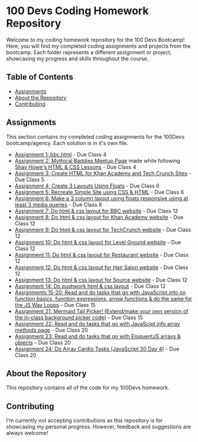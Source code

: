# 100 Devs Coding Homework Repository

Welcome to my coding homework repository for the 100 Devs Bootcamp! Here, you will find my completed coding assignments and projects from the bootcamp. Each folder represents a different assignment or project, showcasing my progress and skills throughout the course.

## Table of Contents

- [Assignments](#assignments)
- [About the Repository](#about-the-repository)
- [Contributing](#contributing)

## Assignments

This section contains my completed coding assignments for the 100Devs bootcamp/agency. Each solution is in it's own file. 

- [Assignment 1: bbc.html](https://github.com/raisa-d/100Devs/blob/624c312b7a346d571428497637d06dc386bf5e45/Assignment%201%3A%20bbc.html) - Due Class 4
- [Assignment 2: Mythical Baddies Meetup Page](https://github.com/raisa-d/100Devs/tree/624c312b7a346d571428497637d06dc386bf5e45/mythical-baddies-shay-howe) made while following [Shay Howe's HTML & CSS Lessons](https://learn.shayhowe.com/html-css/) - Due Class 4
- [Assignment 3: Create HTML for Khan Academy and Tech Crunch Sites](https://github.com/raisa-d/100Devs/tree/2ffec1c3180bb1a687e14cacca37fb60b6d2de68/due-class-5) - Due Class 5
- [Assignment 4: Create 3 Layouts Using Floats](https://github.com/raisa-d/100Devs/tree/aae66c2f8eb3e90937c12579f2aee43faa7e962e/due-class-6/layouts) - Due Class 6
- [Assignment 5: Recreate Simple Site using CSS & HTML](https://github.com/raisa-d/100Devs/tree/aae66c2f8eb3e90937c12579f2aee43faa7e962e/due-class-6/simple-site/attempt2) - Due Class 6
- [Assignment 6: Make a 3 column layout using floats responsive using at least 3 media queries](https://github.com/raisa-d/100Devs/tree/1fcf18233e6f6955fb576c67371130a64ff77838/due-class-8) - Due Class 8
- [Assignment 7: Do html & css layout for BBC website](https://github.com/raisa-d/100Devs/tree/main/due-class-12/bbc) - Due Class 12
- [Assignment 8: Do html & css layout for Khan Academy website](https://github.com/raisa-d/100Devs/tree/main/due-class-12/khan-academy) - Due Class 12
- [Assignment 9: Do html & css layout for TechCrunch website](https://github.com/raisa-d/100Devs/tree/main/due-class-12/tech-crunch) - Due Class 12
- [Assignment 10: Do html & css layout for Level Ground website](https://github.com/raisa-d/100Devs/tree/main/due-class-12/level-ground) - Due Class 12
- [Assignment 11: Do html & css layout for Restaurant website](https://github.com/raisa-d/100Devs/tree/main/due-class-12/restaurant%20layout) - Due Class 12
- [Assignment 12: Do html & css layout for Hair Salon website](https://github.com/raisa-d/100Devs/tree/main/due-class-12/salon) - Due Class 12
- [Assignment 13: Do html & css layout for Source website](https://github.com/raisa-d/100Devs/tree/main/due-class-12/source%20layout) - Due Class 12
- [Assignment 14: Do pushwork html & css layout](https://github.com/raisa-d/100Devs/tree/main/due-class-12/pushwork%20layout) - Due Class 12
- [Assignments 15-20: Read and do tasks that go with JavaScript.info on function basics, function expressions, arrow functions & do the same for the JS Way Loops](https://github.com/raisa-d/100Devs/tree/250226644576080ccd6f49d7564e722c68b9aad8/due-class-15/js-tasks) - Due Class 15
- [Assignment 21: Mermaid Tail Picker! (Extend/make your own version of the in-class background picker code)](https://github.com/raisa-d/100Devs/tree/250226644576080ccd6f49d7564e722c68b9aad8/due-class-15/mermaid) - Due Class 15
- [Assignment 22: Read and do tasks that go with JavaScipt.info array methods page](https://github.com/raisa-d/100DevsHomework/blob/82743757e990b0fff837416b72b62a115cc23cc8/due-class-20/jsInfoArrayMethodsTasks.js) - Due Class 20
- [Assignment 23: Read and do tasks that go with EloquentJS arrays & objects](https://github.com/raisa-d/100DevsHomework/blob/094a5cc00bbf3161740ccfd669622eac081a8af3/due-class-20/eloquentJSTasks.js) - Due Class 20
- [Assignment 24: Do Array Cardio Tasks (JavaScript 30 Day 4)](https://github.com/raisa-d/100DevsHomework/blob/094a5cc00bbf3161740ccfd669622eac081a8af3/due-class-20/arrayCardio.js) - Due Class 20

## About the Repository

This repository contains all of the code for my 100Devs homework. 

## Contributing

I'm currently not accepting contributions as this repository is for showcasing my personal progress. However, feedback and suggestions are always welcome!
